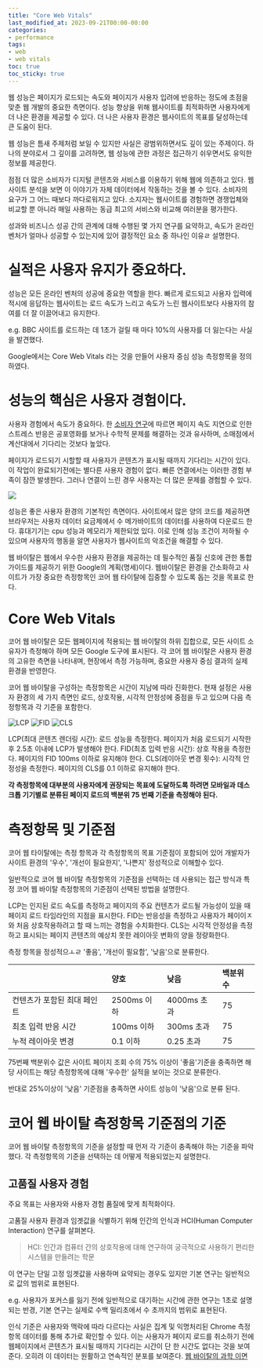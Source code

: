 ```yaml
---
title: "Core Web Vitals"
last_modified_at: 2023-09-21T00:00-00:00
categories:
- performance
tags:
- web
- web vitals
toc: true
toc_sticky: true
---
```


웹 성능은 페이지가 로드되는 속도와 페이지가 사용자 입려에 반응하는 정도에 초점을 맞춘 웹 개발의 중요한 측면이다.
성능 향상을 위해 웹사이트를 최적화하면 사용자에게 더 나은 환경을 제공할 수 있다.
더 나은 사용자 환경은 웹사이트의 목표를 달성하는데 큰 도움이 된다.

웹 성능은 틈새 주제처럼 보일 수 있지만 사실은 광범위하면서도 깊이 있는 주제이다.
하나의 분야로서 그 깊이를 고려하면, 웹 성능에 관한 과정은 접근하기 쉬우면서도 유익한 정보를 제공한다.

점점 더 많은 소비자가 디지털 콘텐츠와 서비스를 이용하기 위해 웹에 의존하고 있다.
웹사이트 분석을 보면 이 이야기가 자체 데이터에서 작동하는 것을 볼 수 있다.
소비자의 요구가 그 어느 때보다 까다로워지고 있다.
소지자는 웹사이트를 경험하면 경쟁업체와 비교할 뿐 아니라 매일 사용하는 동급 최고의 서비스와 비교해 여러분을 평가한다.

성과와 비즈니스 성공 간의 관계에 대해 수행된 몇 가지 연구를 요약하고, 속도가 온라인 벤처가 얼마나 성공할 수 있는지에 있어 결정적인 요소 중 하나인 이유ㄹ 설명한다.

# 실적은 사용자 유지가 중요하다.

성능은 모든 온라인 벤처의 성공에 중요한 역할을 한다.
빠르게 로드되고 사용자 입력에 적시에 응답하는 웹사이트는 로드 속도가 느리고 속도가 느린 웹사이트보다 사용자의 참여를 더 잘 이끌어내고 유지한다.

e.g. BBC 사이트를 로드하는 데 1초가 걸릴 때 마다 10%의 사용자를 더 잃는다는 사실을 발견했다. 

Google에서는 Core Web Vitals 라는 것을 만들어 사용자 중심 성능 측정항목을 정의 하였다.

# 성능의 핵심은 사용자 경험이다.

사용자 경험에서 속도가 중요하다. 
한 [소비자 연구](https://www.ericsson.com/en/press-releases/2016/2/streaming-delays-mentally-taxing-for-smartphone-users-ericsson-mobility-report)에 따르면 페이지 속도 지연으로 인한 스트레스 반응은 공포영화를 보거나 수학적 문제를 해결하는 것과 유사하며, 소매점에서 계산대에서 기다리는 것보다 높았다.

페이지가 로드되기 시할할 때 사용자가 콘텐츠가 표시될 때까지 기다리는 시간이 있다.
이 작업이 완료되기전에는 별다른 사용자 경험이 없다.
빠른 연결에서는 이러한 경험 부족이 잠깐 발생한다.
그러나 연결이 느린 경우 사용자는 더 많은 문제를 경험할 수 있다.

![](https://web.dev/static/learn/performance/why-speed-matters/image/fig-1_856.png?hl=ko)

성능은 좋은 사용자 환경의 기본적인 측면이다.
사이트에서 많은 양의 코드를 제공하면 브라우저는 사용자 데이터 요금제에서 수 메가바이트의 데이터를 사용하여 다운로드 한다.
휴대기기는 cpu 성능과 메모리가 제한되었 있다.
이로 인해 성능 조건이 저하될 수 있으며 사용자의 행동을 알면 사용자가 웹사이트의 악조건을 해결할 수 있다.


웹 바이탈은 웹에서 우수한 사용자 환경을 제공하는 데 필수적인 품질 신호에 관한 통합가이드를 제공하기 위한 Google의 계획(명세)이다.
웹바이탈은 환경을 간소화하고 사이트가 가장 중요한 측정항목인 코어 웹 타이탈에 집중할 수 있도록 돕는 것을 목표로 한다.

# Core Web Vitals

코어 웹 바이탈은 모든 웹페이지에 적용되는 웹 바이탈의 하위 집합으로, 모든 사이트 소유자가 측정해야 하며 모든 Google 도구에 표시된다.
각 코어 웹 바이탈은 사용자 환경의 고유한 측면을 나타내며, 현장에서 측정 가능하며, 중요한 사용자 중심 결과의 실제 환경을 반영한다.

코어 웹 바이탈을 구성하는 측정항목은 시간이 지남에 따라 진화한다.
현재 설정은 사용자 환경의 세 가지 측면인 로드, 상호작용, 시각적 안정성에 중점을 두고 있으며 다음 측정항목과 각 기준을 포함한다.

![LCP](https://web.dev/static/articles/vitals/image/largest-contentful-paint-ea2e6ec5569b6.svg?hl=ko)
![FID](https://web.dev/static/articles/vitals/image/first-input-delay-thresho-4329fd6d1129a.svg?hl=ko)
![CLS](https://web.dev/static/articles/vitals/image/cumulative-layout-shift-t-5d49b9b883de4.svg?hl=ko)

LCP(최대 콘텐츠 렌더링 시간): 로드 성능을 측정한다. 페이지가 처음 로드되기 시작한 후 2.5초 이내에 LCP가 발생해야 한다.
FID(최초 입력 반응 시간): 상호 작용을 측정한다. 페이지의 FID 100ms 이하로 유지해야 한다.
CLS(레이아웃 변경 횟수): 시각적 안정성을 측정한다. 페이지의 CLS를 0.1 이하로 유지해야 한다.

**각 측정항목에 대부분의 사용자에게 권장되는 목표에 도달하도록 하려면 모바일과 데스크톱 기기별로 분류된 페이지 로드의 백분위 75 번째 기준을 측정해야 된다.**

# 측정항목 및 기준점

코어 웹 타이탈에는 측정 항목과 각 측정항목의 목표 기준점이 포함되어 있어 개발자가 사이트 환경의 '우수', '개선이 필요한지', '나쁜지' 정성적으로 이해할수 있다.

일반적으로 코어 웹 바이탈 측정항목의 기준점을 선택하는 데 사용되는 접근 방식과 특정 코어 웹 바이탈 측정항목의 기준점이 선택된 방법을 설명한다.

LCP는 인지된 로드 속도를 측정하고 페이지의 주요 컨텐츠가 로드될 가능성이 있을 때 페이지 로드 타임라인의 지점을 표시한다.
FID는 반응성을 측정하고 사용자가 페이이ㅈ와 처음 상호작용하려고 할 때 느끼는 경험을 수치화한다.
CLS는 시각적 안정성을 측정하고 표시되는 페이지 콘텐츠의 예상치 못한 레이아웃 변화의 양을 정량화한다.

측정 항목을 정성적으ㅗㄹ '좋음', '개선이 필요함', '낮음'으로 분류한다.

|                 | 양호        | 낮음        |백분위수|
|:----------------|:----------|:----------|:--|
| 컨텐츠가 포함된 최대 페인트 | 2500ms 이하 | 4000ms 초과 | 75 |
| 최초 입력 반응 시간     | 100ms 이하  | 300ms 초과  | 75 |
| 누적 레이아웃 변경      | 0.1 이하    | 0.25 초과   | 75 |

75번째 백분위수 값은 사이트 페이지 조회 수의 75% 이상이 '좋음'기준을 충족하면 해당 사이트는 해당 측정항목에 대해 '우수한' 실적을 보이는 것으로 분류한다.

반대로 25%이상이 '낮음' 기준점을 충족하면 사이트 성능이 '낮음'으로 분류 된다.

# 코어 웹 바이탈 측정항목 기준점의 기준

코어 웹 바이탈 측정항목의 기준을 설정할 때 먼저 각 기준이 충족해야 하는 기준을 파악했다.
각 측정항목의 기준을 선택하는 데 어떻게 적용되었는지 설명한다.

## 고품질 사용자 경험

주요 목표는 사용자와 사용자 경험 품질에 맞게 최적화이다.

고품질 사용자 환경과 임곗값을 식별하기 위해 인간의 인식과 HCI(Human Computer Interaction) 연구를 살펴본다.

> HCI: 인간과 컴퓨터 간의 상호작용에 대해 연구하여 궁극적으로 사용하기 편리한 시스템을 만들려는 학문
 
이 연구는 단일 고정 임곗값을 사용하며 요약되는 경우도 있지만 기본 연구는 일반적으로 값의 범위로 표현된다.

e.g. 사용자가 포커스를 잃기 전에 일반적으로 대기하는 시간에 관한 연구는 1초로 설명되는 반경, 기본 연구는 실제로 수백 밀리초에서 수 초까지의 범위로 표현된다.

인식 기준은 사용자와 맥락에 따라 다르다는 사실은 집계 및 익명처리된 Chrome 측정항목 데이터를 통해 추가로 확인할 수 있다.
이는 사용자가 페이지 로드를 취소하기 전에 웹페이지에서 콘텐츠가 표시될 때까지 기다리는 시간이 단 한 시간도 없다는 것을 보여준다.
오히려 이 데이터는 원활하고 연속적인 분포를 보여준다.
[웹 바이탈의 과학 이면](https://blog.chromium.org/2020/05/the-science-behind-web-vitals.html)
